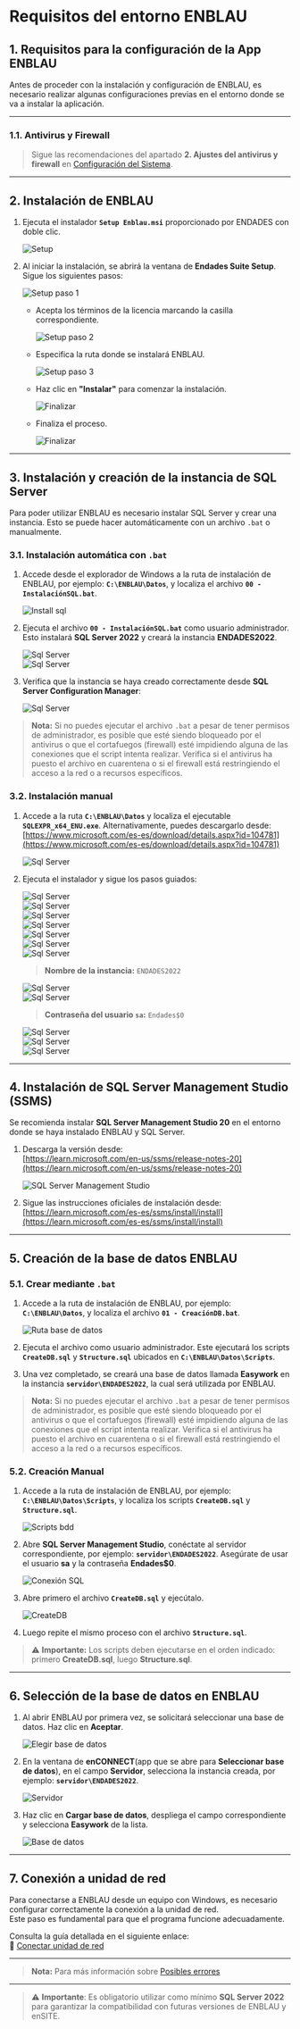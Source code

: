 # Requisitos del entorno ENBLAU

## 1. Requisitos para la configuración de la App ENBLAU

Antes de proceder con la instalación y configuración de ENBLAU, es necesario realizar algunas configuraciones previas en el entorno donde se va a instalar la aplicación.

---

### 1.1. Antivirus y Firewall

> Sigue las recomendaciones del apartado **2. Ajustes del antivirus y firewall** en [Configuración del Sistema](Configuracion_Sistema.md).

---

## 2. Instalación de ENBLAU

1. Ejecuta el instalador **`Setup Enblau.msi`** proporcionado por ENDADES con doble clic.

   ![Setup](images/Instal_config/setup_msi.jpg)

2. Al iniciar la instalación, se abrirá la ventana de **Endades Suite Setup**. Sigue los siguientes pasos:

   ![Setup paso 1](images/Instal_config/setup.jpg)

   - Acepta los términos de la licencia marcando la casilla correspondiente.

     ![Setup paso 2](images/Instal_config/setup2.jpg)

   - Especifica la ruta donde se instalará ENBLAU.

     ![Setup paso 3](images/Instal_config/setup3.jpg)

   - Haz clic en **"Instalar"** para comenzar la instalación.

     ![Finalizar](images/Instal_config/install.jpg)

   - Finaliza el proceso.

     ![Finalizar](images/Instal_config/finish.jpg)

---

## 3. Instalación y creación de la instancia de SQL Server

Para poder utilizar ENBLAU es necesario instalar SQL Server y crear una instancia. Esto se puede hacer automáticamente con un archivo `.bat` o manualmente.

### 3.1. Instalación automática con `.bat`

1. Accede desde el explorador de Windows a la ruta de instalación de ENBLAU, por ejemplo: **`C:\ENBLAU\Datos`**, y localiza el archivo **`00 - InstalaciónSQL.bat`**.

   ![Install sql](images/Instal_config/install_sql.jpg)

2. Ejecuta el archivo **`00 - InstalaciónSQL.bat`** como usuario administrador. Esto instalará **SQL Server 2022** y creará la instancia **ENDADES2022**.

   ![Sql Server](images/Instal_config/install_sql2.jpg)  
   ![Sql Server](images/Instal_config/install_sql3.jpg)

3. Verifica que la instancia se haya creado correctamente desde **SQL Server Configuration Manager**:

   ![Sql Server](images/Instal_config/sql_server.jpg)

> **Nota:** Si no puedes ejecutar el archivo `.bat` a pesar de tener permisos de administrador, es posible que esté siendo bloqueado por el antivirus o que el cortafuegos (firewall) esté impidiendo alguna de las conexiones que el script intenta realizar. Verifica si el antivirus ha puesto el archivo en cuarentena o si el firewall está restringiendo el acceso a la red o a recursos específicos. 

### 3.2. Instalación manual

1. Accede a la ruta **`C:\ENBLAU\Datos`** y localiza el ejecutable **`SQLEXPR_x64_ENU.exe`**. Alternativamente, puedes descargarlo desde:  
   [https://www.microsoft.com/es-es/download/details.aspx?id=104781](https://www.microsoft.com/es-es/download/details.aspx?id=104781)

   ![Sql Server](images/Instal_config/sql_exe.jpg)

2. Ejecuta el instalador y sigue los pasos guiados:

   ![Sql Server](images/Instal_config/sql_server2.jpg)  
   ![Sql Server](images/Instal_config/sql_server3.jpg)  
   ![Sql Server](images/Instal_config/sql_server4.jpg)  
   ![Sql Server](images/Instal_config/sql_server5.jpg)  
   ![Sql Server](images/Instal_config/sql_server6.jpg)  
   ![Sql Server](images/Instal_config/sql_server7.jpg)  
   ![Sql Server](images/Instal_config/sql_server8.jpg)

   > **Nombre de la instancia:** `ENDADES2022`

   ![Sql Server](images/Instal_config/sql_server9.jpg)  
   ![Sql Server](images/Instal_config/sql_server10.jpg)

   > **Contraseña del usuario `sa`:** `Endades$0`

   ![Sql Server](images/Instal_config/sql_server11.jpg)  
   ![Sql Server](images/Instal_config/sql_server12.jpg)  
   ![Sql Server](images/Instal_config/sql_server13.jpg)

---

## 4. Instalación de SQL Server Management Studio (SSMS)

Se recomienda instalar **SQL Server Management Studio 20** en el entorno donde se haya instalado ENBLAU y SQL Server.

1. Descarga la versión desde:  
   [https://learn.microsoft.com/en-us/ssms/release-notes-20](https://learn.microsoft.com/en-us/ssms/release-notes-20)

   ![SQL Server Management Studio](images/Instal_config/ssms.jpg)

2. Sigue las instrucciones oficiales de instalación desde:  
   [https://learn.microsoft.com/es-es/ssms/install/install](https://learn.microsoft.com/es-es/ssms/install/install)

---

## 5. Creación de la base de datos ENBLAU

### 5.1. Crear mediante `.bat`

1. Accede a la ruta de instalación de ENBLAU, por ejemplo: **`C:\ENBLAU\Datos`**, y localiza el archivo **`01 - CreaciónDB.bat`**.

   ![Ruta base de datos](images/Instal_config/ruta_bdd.jpg)

2. Ejecuta el archivo como usuario administrador. Este ejecutará los scripts **`CreateDB.sql`** y **`Structure.sql`** ubicados en **`C:\ENBLAU\Datos\Scripts`**.

3. Una vez completado, se creará una base de datos llamada **Easywork** en la instancia **`servidor\ENDADES2022`**, la cual será utilizada por ENBLAU.

> **Nota:** Si no puedes ejecutar el archivo `.bat` a pesar de tener permisos de administrador, es posible que esté siendo bloqueado por el antivirus o que el cortafuegos (firewall) esté impidiendo alguna de las conexiones que el script intenta realizar. Verifica si el antivirus ha puesto el archivo en cuarentena o si el firewall está restringiendo el acceso a la red o a recursos específicos.

### 5.2. Creación Manual

1. Accede a la ruta de instalación de ENBLAU, por ejemplo: **`C:\ENBLAU\Datos\Scripts`**, y localiza los scripts **`CreateDB.sql`** y **`Structure.sql`**.

   ![Scripts bdd](images/Instal_config/scripts_bdd.jpg)

2. Abre **SQL Server Management Studio**, conéctate al servidor correspondiente, por ejemplo: **`servidor\ENDADES2022`**. Asegúrate de usar el usuario **sa** y la contraseña **Endades$0**.

   ![Conexión SQL](images/Instal_config/sql_bdd.jpg)

3. Abre primero el archivo **`CreateDB.sql`** y ejecútalo.

   ![CreateDB](images/Instal_config/create_db.jpg)

4. Luego repite el mismo proceso con el archivo **`Structure.sql`**.

> ⚠️ **Importante:** Los scripts deben ejecutarse en el orden indicado: primero **CreateDB.sql**, luego **Structure.sql**.

---

## 6. Selección de la base de datos en ENBLAU

1. Al abrir ENBLAU por primera vez, se solicitará seleccionar una base de datos. Haz clic en **Aceptar**.

   ![Elegir base de datos](images/Instal_config/elegir_bdd.jpg)

2. En la ventana de **enCONNECT**(app que se abre para **Seleccionar base de datos**), en el campo **Servidor**, selecciona la instancia creada, por ejemplo: **`servidor\ENDADES2022`**.

   ![Servidor](images/Instal_config/servidor.jpg)

3. Haz clic en **Cargar base de datos**, despliega el campo correspondiente y selecciona **Easywork** de la lista.

   ![Base de datos](images/Instal_config/bdd.jpg)

---

## 7. Conexión a unidad de red

Para conectarse a ENBLAU desde un equipo con Windows, es necesario configurar correctamente la conexión a la unidad de red.  
Este paso es fundamental para que el programa funcione adecuadamente.

Consulta la guía detallada en el siguiente enlace:  
🔗 [Conectar unidad de red](https://documentation.endades.com/Utilidades/6.UT_Unidad_Red/)

---

> **Nota:** Para más información sobre [Posibles errores](Posibles_Errores.md)

---

> ⚠️ **Importante**: Es obligatorio utilizar como mínimo **SQL Server 2022** para garantizar la compatibilidad con futuras versiones de ENBLAU y enSITE.